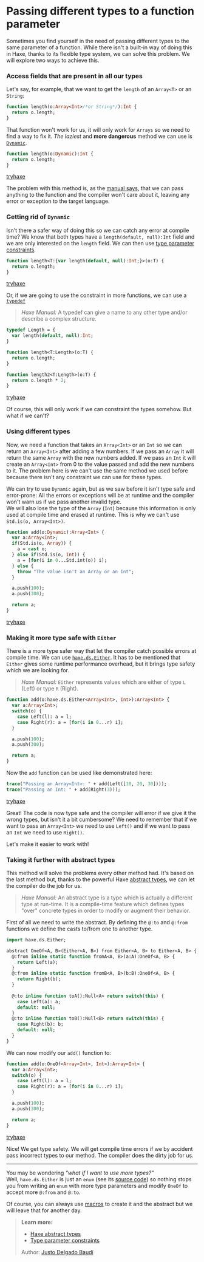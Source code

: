 [tags]: / "enum,abstract-type,pattern-matching,type-parameter,type-parameter-constraint"

# Passing different types to a function parameter

Sometimes you find yourself in the need of passing different types to the same parameter of a function. While there isn't a built-in way of doing this in Haxe, thanks to its flexible type system, we can solve this problem. We will explore two ways to achieve this.

### Access fields that are present in all our types

Let's say, for example, that we want to get the `length` of an `Array<T>` or an `String`:

```haxe
function length(o:Array<Int>/*or String*/):Int {
  return o.length;
}
```

That function won't work for us, it will only work for `Arrays` so we need to find a way to fix it. *The laziest* and **more dangerous** method we can use is [`Dynamic`](http://api.haxe.org/Dynamic.html).

```haxe
function length(o:Dynamic):Int {
  return o.length;
}
```

[tryhaxe](http://try.haxe.org/embed/1639D)

The problem with this method is, as the [manual says](http://haxe.org/manual/types-dynamic.html), that we can pass anything to the function and the compiler won't care about it, leaving any error or exception to the target language. 

### Getting rid of `Dynamic`

Isn't there a safer way of doing this so we can catch any error at compile time? We know that both types have a `length(default, null):Int` field and we are only interested on the `length` field. We can then use [type parameter constraints](http://haxe.org/manual/type-system-type-parameter-constraints.html).

```haxe
function length<T:{var length(default, null):Int;}>(o:T) {
  return o.length;
}
```

[tryhaxe](http://try.haxe.org/embed/840Cf)

Or, if we are going to use the constraint in more functions, we can use a [`typedef`](http://haxe.org/manual/type-system-typedef.html)

> _Haxe Manual:_ A typedef can give a name to any other type and/or describe a complex structure.

```haxe
typedef Length = {
  var length(default, null):Int;
}

function length<T:Length>(o:T) {
  return o.length;
}

function length2<T:Length>(o:T) {
  return o.length * 2;
}
```

[tryhaxe](http://try.haxe.org/embed/530F7)

Of course, this will only work if we can constraint the types somehow. But what if we can't?

### Using different types

Now, we need a function that takes an `Array<Int>` or an `Int` so we can return an `Array<Int>` after adding a few numbers. 
If we pass an `Array` it will return the same `Array` with the new numbers added. 
If we pass an `Int` it will create an `Array<Int>` from 0 to the value passed and add the new numbers to it. 
The problem here is we can't use the same method we used before because there isn't any constraint we can use for these types.

We can try to use `Dynamic` again, but as we saw before it isn't type safe and error-prone: All the errors or exceptions will be at runtime and the compiler won't warn us if we pass another invalid type.  
We will also lose the type of the `Array` (`Int`) because this information is only used at compile time and erased at runtime. This is why we can't use `Std.is(o, Array<Int>)`.

```haxe
function add(o:Dynamic):Array<Int> {
  var a:Array<Int>;
  if(Std.is(o, Array)) {
    a = cast o;
  } else if(Std.is(o, Int)) {
    a = [for(i in 0...Std.int(o)) i];
  } else {
    throw "The value isn't an Array or an Int";
  }

  a.push(100);
  a.push(300);

  return a;
}
```

[tryhaxe](http://try.haxe.org/embed/a2c00)

### Making it more type safe with `Either` 

There is a more type safer way that let the compiler catch possible errors at compile time. 
We can use [`haxe.ds.Either`](http://api.haxe.org/haxe/ds/Either.html).
It has to be mentioned that `Either` gives some runtime performance overhead, but it brings type safety which we are looking for.

> _Haxe Manual:_ `Either` represents values which are either of type `L` (Left) or type `R` (Right).

```haxe
function add(o:haxe.ds.Either<Array<Int>, Int>):Array<Int> {
  var a:Array<Int>;
  switch(o) {
    case Left(l): a = l;
    case Right(r): a = [for(i in 0...r) i];
  }

  a.push(100);
  a.push(300);

  return a;
}
```

Now the `add` function can be used like demonstrated here:

```haxe
trace("Passing an Array<Int>: " + add(Left([10, 20, 30])));
trace("Passing an Int: " + add(Right(3)));
```

[tryhaxe](http://try.haxe.org/embed/6dA36)

Great! The code is now type safe and the compiler will error if we give it the wrong types, but isn't it a bit cumbersome?
We need to remember that if we want to pass an `Array<Int>` we need to use `Left()` and if we want to pass an `Int` we need to use `Right()`.

Let's make it easier to work with!

### Taking it further with abstract types

This method will solve the problems every other method had. It's based on the last method but, thanks to the powerful Haxe [abstract types](http://haxe.org/manual/types-abstract.html), we can let the compiler do the job for us.

> _Haxe Manual:_ An abstract type is a type which is actually a different type at run-time. It is a compile-time feature which defines types "over" concrete types in order to modify or augment their behavior.

First of all we need to write the abstract. By defining the `@:to` and `@:from` functions we define the casts to/from one to another type. 

```haxe
import haxe.ds.Either;

abstract OneOf<A, B>(Either<A, B>) from Either<A, B> to Either<A, B> {
  @:from inline static function fromA<A, B>(a:A):OneOf<A, B> {
    return Left(a);
  }
  @:from inline static function fromB<A, B>(b:B):OneOf<A, B> {
    return Right(b);  
  } 
    
  @:to inline function toA():Null<A> return switch(this) {
    case Left(a): a; 
    default: null;
  }
  @:to inline function toB():Null<B> return switch(this) {
    case Right(b): b;
    default: null;
  }
}
```

We can now modify our `add()` function to:

```haxe
function add(o:OneOf<Array<Int>, Int>):Array<Int> {
  var a:Array<Int>;
  switch(o) {
    case Left(l): a = l;
    case Right(r): a = [for(i in 0...r) i];
  }

  a.push(100);
  a.push(300);

  return a;
}
```

[tryhaxe](http://try.haxe.org/embed/4f2Dd)

Nice! We get type safety. 
We will get compile time errors if we by accident pass incorrect types to our method. 
The compiler does the dirty job for us. 

---

You may be wondering _"what if I want to use more types?"_  
Well, `haxe.ds.Either` is just an `enum` (see its [source code](https://github.com/HaxeFoundation/haxe/blob/development/std/haxe/ds/Either.hx)) so nothing stops you from writing an `enum` with more type parameters and modify `OneOf` to accept more `@:from` and `@:to`. 

Of course, you can always use [macros](http://haxe.org/manual/macro.html) to create it and the abstract but we will leave that for another day.


> **Learn more:**
> 
> * [Haxe abstract types](http://haxe.org/manual/types-abstract.html)
> * [Type parameter constraints](http://haxe.org/manual/type-system-type-parameter-constraints.html)
> 
> Author: [Justo Delgado Baudí](https://github.com/mrcdk)

